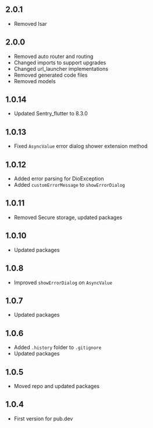 ## 2.0.1

- Removed Isar

## 2.0.0

- Removed auto router and routing
- Changed imports to support upgrades
- Changed url_launcher implementations
- Removed generated code files
- Removed models

## 1.0.14

- Updated Sentry_flutter to 8.3.0

## 1.0.13

- Fixed `AsyncValue` error dialog shower extension method

## 1.0.12

- Added error parsing for DioException
- Added `customErrorMessage` to `showErrorDialog` 

## 1.0.11

- Removed Secure storage, updated packages

## 1.0.10

- Updated packages

## 1.0.8

- Improved `showErrorDialog` on `AsyncValue`

## 1.0.7

- Updated packages

## 1.0.6

- Added `.history` folder to `.gitignore`
- Updated packages

## 1.0.5

- Moved repo and updated packages

## 1.0.4

- First version for pub.dev
